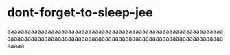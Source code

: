 # dont-forget-to-sleep-jee
aaaaaaaaaaaaaaaaaaaaaaaaaaaaaaaaaaaaaaaaaaaaaaaaaaaaaaaaaaaaaaaaaaaaaaaaaaaaaaaaaaaaaaaaaaaaaaaaaaaaaaaaaaaaaaaaaaaaaaaaaaaaaaaaaaaaa
